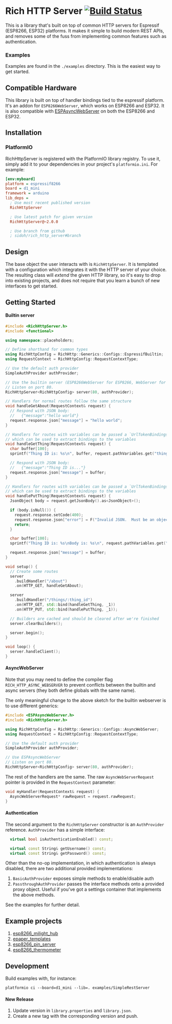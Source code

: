 # Rich HTTP Server [![Build Status](https://travis-ci.org/sidoh/rich_http_server.svg?branch=master)](https://travis-ci.org/sidoh/rich_http_server)

This is a library that's built on top of common HTTP servers for Espressif (ESP8266, ESP32) platforms.  It makes it simple to build modern REST APIs, and removes some of the fuss from implementing common features such as authentication.

### Examples

Examples are found in the `./examples` directory.  This is the easiest way to get started.

## Compatible Hardware

This library is built on top of handler bindings tied to the espressif platform.  It's an addon for `ESP8266WebServer`, which works on ESP8266 and ESP32.  It is also compatible with [ESPAsyncWebServer](https://github.com/me-no-dev/ESPAsyncWebServer) on both the ESP8266 and ESP32.

## Installation

### PlatformIO

RichHttpServer is registered with the PlatformIO library registry.  To use it, simply add it to your dependencies in your project's `platformio.ini`.  For example:

```ini
[env:myboard]
platform = espressif8266
board = d1_mini
framework = arduino
lib_deps =
  ; Use most recent published version
  RichHttpServer

  ; Use latest patch for given version
  RichHttpServer@~2.0.0

  ; Use branch from github
  ; sidoh/rich_http_server#branch
```

## Design

The base object the user interacts with is `RichHttpServer`.  It is templated with a configuration which integrates it with the HTTP server of your choice.  The resulting class will _extend_ the given HTTP library, so it's easy to drop into existing projects, and does not require that you learn a bunch of new interfaces to get started.

## Getting Started

#### Builtin server

```c++
#include <RichHttpServer.h>
#include <functional>

using namespace::placeholders;

// Define shorthand for common types
using RichHttpConfig = RichHttp::Generics::Configs::EspressifBuiltin;
using RequestContext = RichHttpConfig::RequestContextType;

// Use the default auth provider
SimpleAuthProvider authProvider;

// Use the builtin server (ESP8266WebServer for ESP8266, WebServer for ESP32).
// Listen on port 80.
RichHttpServer<RichHttpConfig> server(80, authProvider);

// Handlers for normal routes follow the same structure
void handleGetAbout(RequestContext& request) {
  // Respond with JSON body:
  //   {"message":"hello world"}
  request.response.json["message"] = "hello world";
}

// Handlers for routes with variables can be passed a `UrlTokenBindings` object
// which can be used to extract bindings to the variables
void handleGetThing(RequestContext& request) {
  char buffer[100];
  sprintf("Thing ID is: %s\n", buffer, request.pathVariables.get("thing_id"));

  // Respond with JSON body:
  //   {"message":"Thing ID is..."}
  request.response.json["message"] = buffer;
}

// Handlers for routes with variables can be passed a `UrlTokenBindings` object
// which can be used to extract bindings to the variables
void handlePutThing(RequestContext& request) {
  JsonObject body = request.getJsonBody().as<JsonObject>();

  if (body.isNull()) {
    request.response.setCode(400);
    request.response.json["error"] = F("Invalid JSON.  Must be an object.");
    return;
  }

  char buffer[100];
  sprintf("Thing ID is: %s\nBody is: %s\n", request.pathVariables.get("thing_id"), request.getBody());

  request.response.json["message"] = buffer;
}

void setup() {
  // Create some routes
  server
    .buildHandler("/about")
    .on(HTTP_GET, handleGetAbout);

  server
    .buildHandler("/things/:thing_id")
    .on(HTTP_GET, std::bind(handleGetThing, _1))
    .on(HTTP_PUT, std::bind(handlePutThing, _1));

  // Builders are cached and should be cleared after we're finished
  server.clearBuilders();

  server.begin();
}

void loop() {
  server.handleClient();
}
```

#### AsyncWebServer

Note that you may need to define the compiler flag `RICH_HTTP_ASYNC_WEBSERVER` to prevent conflicts between the builtin and async servers (they both define globals with the same name).

The only meaningful change to the above sketch for the builtin webserver is to use different generics:

```c++
#include <ESPAsyncWebServer.h>
#include <RichHttpServer.h>

using RichHttpConfig = RichHttp::Generics::Configs::AsyncWebServer;
using RequestContext = RichHttpConfig::RequestContextType;

// Use the default auth provider
SimpleAuthProvider authProvider;

// Use ESPAsyncWebServer
// Listen on port 80.
RichHttpServer<RichHttpConfig> server(80, authProvider);
```

The rest of the handlers are the same.  The raw `AsyncWebServerRequest` pointer is provided in the `RequestContext` parameter:

```c++
void myHandler(RequestContext& request) {
  AsyncWebServerRequest* rawRequest = request.rawRequest;
}
```

#### Authentication

The second argument to the `RichHttpServer` constructor is an `AuthProvider` reference.  `AuthProvider` has a simple interface:

```c++
  virtual bool isAuthenticationEnabled() const;

  virtual const String& getUsername() const;
  virtual const String& getPassword() const;
```

Other than the no-op implementation, in which authentication is always disabled, there are two additional provided implementations:

1. `BasicAuthProvider` exposes simple methods to enable/disable auth
2. `PassthroughAuthProvider` passes the interface methods onto a provided proxy object.  Useful if you've got a settings container that implements the above methods.

See the examples for further detail.

## Example projects

1. [esp8266_milight_hub](https://github.com/sidoh/esp8266_milight_hub)
2. [epaper_templates](https://github.com/sidoh/epaper_templates)
3. [esp8266_pin_server](https://github.com/sidoh/esp8266_pin_server)
4. [esp8266_thermometer](https://github.com/sidoh/esp8266_thermometer)

## Development

Build examples with, for instance:

```
platformio ci --board=d1_mini --lib=. examples/SimpleRestServer
```

#### New Release

1. Update version in `library.properties` and `library.json`.
2. Create a new tag with the corresponding version and push.